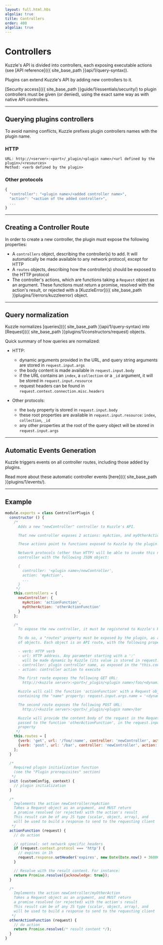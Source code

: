 ```yaml
---
layout: full.html.hbs
algolia: true
title: Controllers
order: 400
algolia: true
---
```


# Controllers

Kuzzle's API is divided into controllers, each exposing executable actions (see [API reference]({{ site_base_path }}api/1/query-syntax)).

Plugins can extend Kuzzle's API by adding new controllers to it. 

[Security access]({{ site_base_path }}guide/1/essentials/security/) to plugin controllers must be given (or denied), using the exact same way as with native API controllers.

---

## Querying plugins controllers

To avoid naming conflicts, Kuzzle prefixes plugin controllers names with the plugin name.

### HTTP

```http
URL: http://<server>:<port>/_plugin/<plugin name>/<url defined by the plugin>/<resources> 
Method: <verb defined by the plugin>
```

### Other protocols

```javascript
{
  "controller": "<plugin name>/<added controller name>",
  "action": "<action of the added controller>",
  ...
}
```

---

## Creating a Controller Route

In order to create a new controller, the plugin must expose the following properties:

- A `controllers` object, describing the controller(s) to add. It will automatically be made available to any network protocol, except for HTTP
- A `routes` objects, describing how the controller(s) should be exposed to the HTTP protocol
- The controller's actions, which are functions taking a `Request` object as an argument. These functions must return a promise, resolved with the action's result, or rejected with a [KuzzleError]({{ site_base_path }}plugins/1/errors/kuzzleerror) object.

---

## Query normalization

Kuzzle normalizes [queries]({{ site_base_path }}api/1/query-syntax) into [Request]({{ site_base_path }}plugins/1/constructors/request) objects.

Quick summary of how queries are normalized:

* HTTP:
  * dynamic arguments provided in the URL, and query string arguments are stored in `request.input.args`
  * the body content is made available in `request.input.body`
  * if the URL contains an `index`, a `collection` or a `_id` argument, it will be stored in `request.input.resource`
  * request headers can be found in `request.context.connection.misc.headers`

* Other protocols:
  * the `body` property is stored in `request.input.body`
  * these root properties are available in `request.input.resource`: `index`, `collection`, `_id`
  * any other properties at the root of the query object will be stored in `request.input.args`

---

## Automatic Events Generation

Kuzzle triggers events on all controller routes, including those added by plugins.

Read more about these automatic controller events [here]({{ site_base_path }}plugins/1/events/).

---

## Example

```javascript
module.exports = class ControllerPlugin {
  constructor () {
    /*
      Adds a new "newController" controller to Kuzzle's API.

      That new controller exposes 2 actions: myAction, and myOtherAction

      These actions point to functions exposed to Kuzzle by the plugin.

      Network protocols (other than HTTP) will be able to invoke this new
      controller with the following JSON object:

      {
        controller: '<plugin name>/newController',
        action: 'myAction',
        ...
      }
     */
    this.controllers = {
      newController: {
        myAction: 'actionFunction',
        myOtherAction: 'otherActionFunction'
      }
    };

    /*
      To expose the new controller, it must be registered to Kuzzle's HTTP router.

      To do so, a "routes" property must be exposed by the plugin, as an array
      of objects. Each object is an API route, with the following properties:

      - verb: HTTP verb
      - url: HTTP address. Any parameter starting with a ':'
        will be made dynamic by Kuzzle (its value is stored in request.input.args)
      - controller: plugin controller name, as exposed in the "this.controllers" object
      - action: controller action to execute     

      The first route exposes the following GET URL:
        http://<kuzzle server>:<port>/_plugin/<plugin name>/foo/<dynamic value>

      Kuzzle will call the function 'actionFunction' with a Request object,
      containing the "name" property: request.input.args.name = '<dynamic value>'

      The second route exposes the following POST URL:
        http://<kuzzle server>:<port>/_plugin/<plugin name>/bar

      Kuzzle will provide the content body of the request in the Request object
      passed to the function 'otherActionFunction', in the request.input.body
      property
     */
    this.routes = [
      {verb: 'get', url: '/foo/:name', controller: 'newController', action: 'myAction'},
      {verb: 'post', url: '/bar', controller: 'newController', action: 'myOtherAction'}
    ];
  }

  /*
    Required plugin initialization function
    (see the "Plugin prerequisites" section)
   */
  init (customConfig, context) {
    // plugin initialization
  }

  /*
    Implements the action newController/myAction
    Takes a Request object as an argument, and MUST return
    a promise resolved (or rejected) with the action's result
    This result can be of any JS type (scalar, object, array), and
    will be used to build a response to send to the requesting client
   */
  actionFunction (request) {
    // do action

    // optional: set network specific headers
    if (request.context.protocol === 'http') {
      // expires in 1h
      request.response.setHeader('expires', new Date(Date.now() + 3600000).toUTCString());
    }

    // Resolve with the result content. For instance:
    return Promise.resolve({acknowledge: true});
  }

  /*
    Implements the action newController/myOtherAction
    Takes a Request object as an argument, and MUST return
    a promise resolved (or rejected) with the action's result
    This result can be of any JS type (scalar, object, array), and
    will be used to build a response to send to the requesting client
   */
  otherActionFunction (request) {
    // do action
    return Promise.resolve(/* result content */);
  }
}
```
